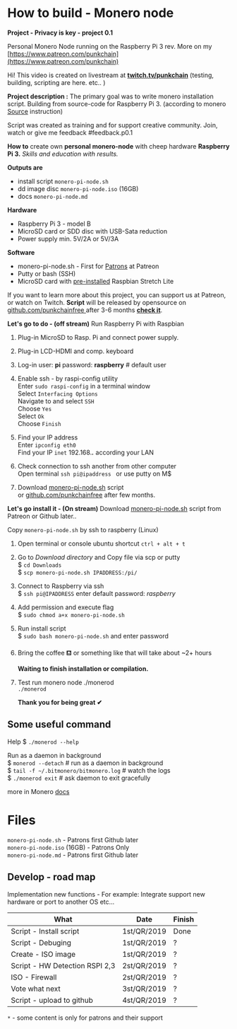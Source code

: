 ﻿# How to build - Monero node
**Project - Privacy is key - project 0.1**

Personal Monero Node running on the Raspberry Pi 3 rev. More on my [https://www.patreon.com/punkchain](https://www.patreon.com/punkchain)

Hi! This video is created on livestream at [**twitch.tv/punkchain**](https://twitch.tv/punkchain) (testing, building, scripting are here. etc.. )

**Project description :**
The primary goal was to write monero installation script. Building from source-code for Raspberry Pi 3. (according to monero [Source](https://github.com/monero-project/monero) instruction)

Script was created as training and for support creative community.
 Join, watch or give me feedback #feedback.p0.1
 
**How to** create own **personal monero-node** with cheep hardware **Raspberry Pi 3.**  _Skills and education with results._

**Outputs are**
-  install script `monero-pi-node.sh`
- dd image disc `monero-pi-node.iso` (16GB)
- docs `monero-pi-node.md`

**Hardware**
 - Raspberry Pi 3 - model B
 - MicroSD card or SDD disc with USB-Sata reduction
 - Power supply min. 5V/2A or 5V/3A 
 
 **Software**
 - monero-pi-node.sh - First for [Patrons](https://www.patreon.com/punkchain) at Patreon
 - Putty or bash (SSH)
 - MicroSD card with [pre-installed](https://www.raspberrypi.org/documentation/installation/installing-images/) Raspbian Stretch Lite
 
If you want to learn more about this project, you can support us at Patreon, or watch on Twitch.  **Script** will be released by opensource on [github.com/punkchainfree ](https://github.com/punkchainfree) after 3-6 months [**check it**](https://github.com/punkchainfree).   

**Let's go  to do  - (off stream)**
Run Raspberry Pi with Raspbian

 1. Plug-in MicroSD to Rasp. Pi and connect power supply. 
 2. Plug-in LCD-HDMI and comp. keyboard
 3. Log-in user: **pi**  password: **raspberry** # default user
 4. Enable ssh - by raspi-config utility  
 	Enter `sudo raspi-config` in a terminal window  
 	Select `Interfacing Options`  
 	Navigate to and select `SSH`  
 	Choose `Yes`  
 	Select `Ok`  
 	Choose `Finish`  
 
 5. Find your IP address  
 Enter `ipconfig eth0`  
 Find your IP `inet` 192.168.***.*** according your LAN   
 6.  Check connection to ssh another from other computer  
 Open terminal `ssh pi@ipaddress ` or use putty on M$  
 7. Download [monero-pi-node.sh](https://www.patreon.com/punkchain) script  
 or [github.com/punkchainfree](https://github.com/punkchainfree)  after few months.  
 
**Let's go install it  - (On stream)**
Download  [monero-pi-node.sh](https://www.patreon.com/punkchain) script from Patreon or Github later..

Copy `monero-pi-node.sh` by ssh to raspberry (Linux)  

 1. Open terminal or console ubuntu shortcut `ctrl + alt + t`  
 
 2. Go to _Download directory_ and Copy file via scp or putty   
 $ `cd Downloads`  
 $ `scp monero-pi-node.sh IPADDRESS:/pi/`  
 3. Connect to Raspberry via ssh   
 $ `ssh pi@IPADDRESS` enter default password: _raspberry_  
 4. Add permission and execute flag  
 $ `sudo chmod a+x monero-pi-node.sh`  
 5. Run install script  
 $ `sudo bash monero-pi-node.sh` and enter password  
 6. Bring the coffee ⛾ or something like that will  take about ~2+ hours  

	**Waiting to finish installation or compilation.**
 
 8. Test  run monero node ./monerod  
`./monerod`  
 
	**Thank you for being great ✔**
## Some useful command

Help
$ `./monerod --help`  

Run as a daemon in background  
$ `monerod --detach` # run as a daemon in background  
$ `tail -f ~/.bitmonero/bitmonero.log` # watch the logs  
$ `./monerod exit` # ask daemon to exit gracefully  

more in Monero [docs](https://monerodocs.org/interacting/monerod-reference/)  
# Files  
`monero-pi-node.sh` - Patrons first Github later  
`monero-pi-node.iso` (16GB) - Patrons Only  
`monero-pi-node.md` - Patrons first Github later  

## Develop - road map 

Implementation new functions - For example: Integrate support new hardware or port to another OS etc...

|           What     |Date                          |    Finish                     |
|-------------------|-------------------------------|-----------------------------|
| Script - Install script|1st/QR/2019|Done|
| Script - Debuging|1st/QR/2019|?|
| Create - ISO image|1st/QR/2019|?|
| Script - HW Detection RSPI 2,3 |2st/QR/2019|?|
| ISO - Firewall|2st/QR/2019 |?|
| Vote what next|3st/QR/2019 |?|
| Script - upload to github|4st/QR/2019 |?|

`*` - some content is only for patrons and their support
